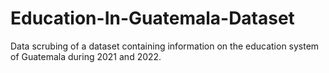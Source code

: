 # Education-In-Guatemala-Dataset
Data scrubing of a dataset containing information on the education system of Guatemala during 2021 and 2022.
